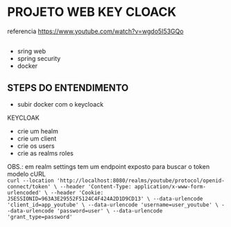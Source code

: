 # PROJETO WEB KEY CLOACK

referencia
https://www.youtube.com/watch?v=wgdo5I53GQo

##
- sring web
- spring security
- docker

## STEPS DO ENTENDIMENTO
- subir docker com o keycloack

KEYCLOAK
- crie um healm
- crie um client
- crie os users
- crie as realms roles

OBS.: em realm settings tem um endpoint exposto para buscar o token
    modelo cURL <br>
        `curl --location 'http://localhost:8080/realms/youtube/protocol/openid-connect/token' \
        --header 'Content-Type: application/x-www-form-urlencoded' \
        --header 'Cookie: JSESSIONID=963A3E29552F5124C4F424A2D1D9CD13' \
        --data-urlencode 'client_id=app_youtube' \
        --data-urlencode 'username=user_youtube' \
        --data-urlencode 'password=user' \
        --data-urlencode 'grant_type=password'`
<br>
<br>